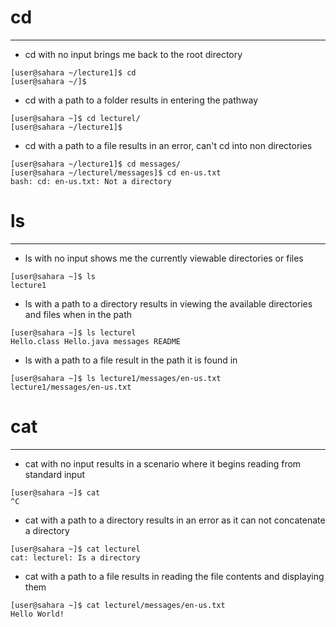 # **cd**
---
* cd with no input brings me back to the root directory
```
[user@sahara ~/lecture1]$ cd
[user@sahara ~/]$
```
* cd with a path to a folder results in entering the pathway
```
[user@sahara ~]$ cd lecturel/
[user@sahara ~/lecture1]$
```
* cd with a path to a file results in an error, can't cd into non directories
```
[user@sahara ~/lecture1]$ cd messages/
[user@sahara ~/lecturel/messages]$ cd en-us.txt
bash: cd: en-us.txt: Not a directory
```

# **ls**
---
* ls with no input shows me the currently viewable directories or files
```
[user@sahara ~]$ ls
lecture1
```
* ls with a path to a directory results in viewing the available directories and files when in the path
```
[user@sahara ~]$ ls lecturel
Hello.class Hello.java messages README
```
* ls with a path to a file result in the path it is found in
```
[user@sahara ~]$ ls lecture1/messages/en-us.txt
lecture1/messages/en-us.txt
```

# **cat**
---
* cat with no input results in a scenario where it begins reading from standard input
```
[user@sahara ~]$ cat
^C
```
* cat with a path to a directory results in an error as it can not concatenate a directory
```
[user@sahara ~]$ cat lecturel
cat: lecturel: Is a directory
```
* cat with a path to a file results in reading the file contents and displaying them
```
[user@sahara ~]$ cat lecturel/messages/en-us.txt
Hello World!
```
